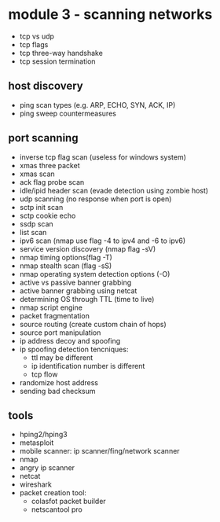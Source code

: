 # module 3 - scanning networks

- tcp vs udp
- tcp flags
- tcp three-way handshake
- tcp session termination

## host discovery 
- ping scan types (e.g. ARP, ECHO, SYN, ACK, IP)
- ping sweep countermeasures

## port scanning
- inverse tcp flag scan (useless for windows system)
- xmas three packet
- xmas scan
- ack flag probe scan
- idle/ipid header scan (evade detection using zombie host)
- udp scanning (no response when port is open)
- sctp init scan
- sctp cookie echo
- ssdp scan
- list scan
- ipv6 scan (nmap use flag -4 to ipv4 and -6 to ipv6)
- service version discovery (nmap flag -sV)
- nmap timing options(flag -T)
- nmap stealth scan (flag -sS)
- nmap operating system detection options (-O)
- active vs passive banner grabbing
- active banner grabbing using netcat
- determining OS through TTL (time to live)
- nmap script engine
- packet fragmentation
- source routing (create custom chain of hops)
- source port manipulation
- ip address decoy and spoofing
- ip spoofing detection tencniques:
  - ttl may be different
  - ip identification number is different
  - tcp flow
- randomize host address
- sending bad checksum

## tools

- hping2/hping3
- metasploit
- mobile scanner: ip scanner/fing/network scanner
- nmap
- angry ip scanner
- netcat
- wireshark
- packet creation tool:
  - colasfot packet builder
  - netscantool pro